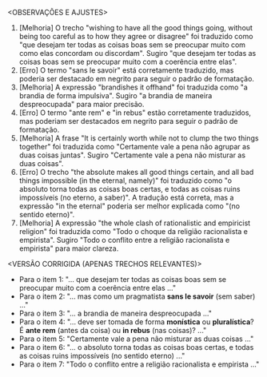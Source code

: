 <OBSERVAÇÕES E AJUSTES>
1. [Melhoria] O trecho "wishing to have all the good things going, without being too careful as to how they agree or disagree" foi traduzido como "que desejam ter todas as coisas boas sem se preocupar muito com como elas concordam ou discordam". Sugiro "que desejam ter todas as coisas boas sem se preocupar muito com a coerência entre elas".
2. [Erro] O termo "sans le savoir" está corretamente traduzido, mas poderia ser destacado em negrito para seguir o padrão de formatação.
3. [Melhoria] A expressão "brandishes it offhand" foi traduzida como "a brandia de forma impulsiva". Sugiro "a brandia de maneira despreocupada" para maior precisão.
4. [Erro] O termo "ante rem" e "in rebus" estão corretamente traduzidos, mas poderiam ser destacados em negrito para seguir o padrão de formatação.
5. [Melhoria] A frase "It is certainly worth while not to clump the two things together" foi traduzida como "Certamente vale a pena não agrupar as duas coisas juntas". Sugiro "Certamente vale a pena não misturar as duas coisas".
6. [Erro] O trecho "the absolute makes all good things certain, and all bad things impossible (in the eternal, namely)" foi traduzido como "o absoluto torna todas as coisas boas certas, e todas as coisas ruins impossíveis (no eterno, a saber)". A tradução está correta, mas a expressão "in the eternal" poderia ser melhor explicada como "(no sentido eterno)".
7. [Melhoria] A expressão "the whole clash of rationalistic and empiricist religion" foi traduzida como "Todo o choque da religião racionalista e empirista". Sugiro "Todo o conflito entre a religião racionalista e empirista" para maior clareza.

<VERSÃO CORRIGIDA (APENAS TRECHOS RELEVANTES)>
- Para o item 1: "... que desejam ter todas as coisas boas sem se preocupar muito com a coerência entre elas ..."
- Para o item 2: "... mas como um pragmatista **sans le savoir** (sem saber) ..."
- Para o item 3: "... a brandia de maneira despreocupada ..."
- Para o item 4: "... deve ser tomada de forma **monística** ou **pluralística**? É **ante rem** (antes da coisa) ou **in rebus** (nas coisas)? ..."
- Para o item 5: "Certamente vale a pena não misturar as duas coisas ..."
- Para o item 6: "... o absoluto torna todas as coisas boas certas, e todas as coisas ruins impossíveis (no sentido eterno) ..."
- Para o item 7: "Todo o conflito entre a religião racionalista e empirista ..."